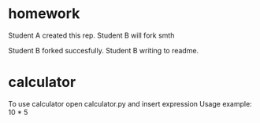 # homework
Student A created this rep.
Student B will fork smth

Student B forked succesfully.
Student B writing to readme.

# calculator
To use calculator open calculator.py and insert expression
Usage example: 10 * 5
              
